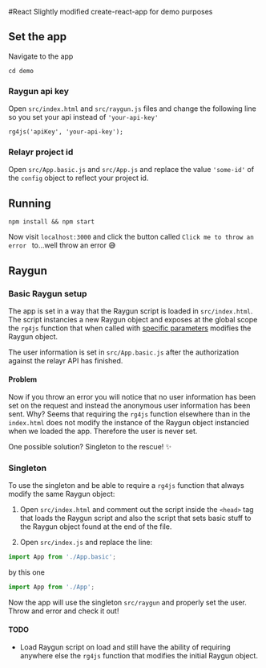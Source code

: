 #React
Slightly modified create-react-app for demo purposes
 
## Set the app 

Navigate to the app 

~~~
cd demo
~~~

### Raygun api key

Open `src/index.html` and `src/raygun.js` files and change the following line so you set your api instead of
 `'your-api-key'`

~~~javascipt
rg4js('apiKey', 'your-api-key');
~~~

### Relayr project id

Open `src/App.basic.js` and `src/App.js` and replace the value `'some-id'` of the `config` object to reflect
your project id. 


## Running

~~~
npm install && npm start
~~~

Now visit `localhost:3000` and click the button called `Click me to throw an error ` to...well throw an error :sweat_smile:

## Raygun
### Basic Raygun setup
The app is set in a way that the Raygun script is loaded in `src/index.html`. The script instancies a new Raygun object and
exposes at the global scope the `rg4js` function that when called with [specific parameters](https://github.com/MindscapeHQ/raygun4js#documentation)
 modifies the Raygun object.
 
The user information is set in `src/App.basic.js` after the authorization against the relayr API has finished. 

#### Problem
Now if you throw an error you will notice that no user information has been set on the request and instead 
the anonymous user information has been sent. Why? Seems that requiring the `rg4js` function elsewhere than in 
the `index.html` does not modify the instance of the Raygun object instancied when we loaded the app. 
Therefore the user is never set. 

One possible solution? Singleton to the rescue! :sparkles:

### Singleton

To use the singleton and be able to require a `rg4js` function that always modify the same Raygun object:
1. Open `src/index.html` and comment out the script inside the `<head>` tag that loads the Raygun script and also 
the script that sets basic stuff to the Raygun object found at the end of the file. 

2. Open `src/index.js` and replace the line:

~~~javascript
import App from './App.basic';
~~~

by this one

~~~javascript
import App from './App';
~~~

Now the app will use the singleton `src/raygun` and properly set the user. Throw and error and check it out!

#### TODO

- Load Raygun script on load and still have the ability of requiring anywhere else the `rg4js` function that modifies the initial
Raygun object.  